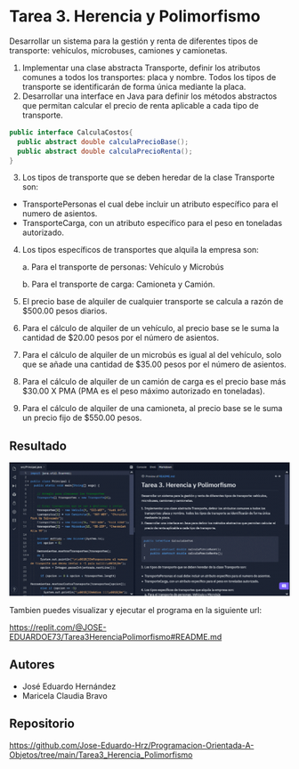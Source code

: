 # Tarea 3. Herencia y Polimorfismo

Desarrollar un sistema para la gestión y renta de diferentes tipos de transporte: vehículos, microbuses, camiones y camionetas.

1. Implementar una clase abstracta Transporte, definir los atributos comunes a todos los transportes: placa y nombre. Todos los tipos de transporte se identificarán de forma única mediante la placa.
2. Desarrollar una interface en Java para definir los métodos abstractos que permitan calcular el precio de renta aplicable a cada tipo de transporte.

```java
public interface CalculaCostos{
  public abstract double calculaPrecioBase();
  public abstract double calculaPrecioRenta();
}
```

3. Los tipos de transporte que se deben heredar de la clase Transporte son: 
  - TransportePersonas el cual debe incluir un atributo específico para el numero de asientos. 
  - TransporteCarga, con un atributo específico para el peso en toneladas autorizado.

4. Los tipos específicos de transportes que alquila la empresa son:

    a. Para el transporte de personas: Vehículo y Microbús

    b. Para el transporte de carga: Camioneta y Camión.

5. El precio base de alquiler de cualquier transporte se calcula a razón de $500.00 pesos diarios.
6. Para el cálculo de alquiler de un vehículo, al precio base se le suma la cantidad de $20.00 pesos por el número de asientos.
7. Para el cálculo de alquiler de un microbús es igual al del vehículo, solo que se añade una cantidad de $35.00 pesos por el número de asientos.
8. Para el cálculo de alquiler de un camión de carga es el precio base más $30.00 X PMA (PMA es el peso máximo autorizado en toneladas).
9. Para el cálculo de alquiler de una camioneta, al precio base se le suma un precio fijo de $550.00 pesos.


## Resultado

<div align="center">
  <img src="https://github.com/Jose-Eduardo-Hrz/Programacion-Orientada-A-Objetos/blob/main/Tarea3_Herencia_Polimorfismo/Resultado.gif" width="800">
 </div>

 Tambien puedes visualizar y ejecutar el programa en la siguiente url:

https://replit.com/@JOSE-EDUARDOE73/Tarea3HerenciaPolimorfismo#README.md

## Autores

- José Eduardo Hernández
- Maricela Claudia Bravo

## Repositorio

https://github.com/Jose-Eduardo-Hrz/Programacion-Orientada-A-Objetos/tree/main/Tarea3_Herencia_Polimorfismo
